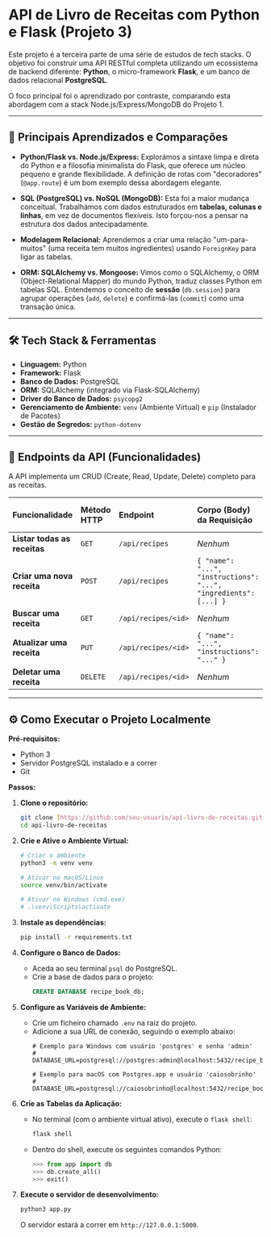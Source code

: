 # API de Livro de Receitas com Python e Flask (Projeto 3)

Este projeto é a terceira parte de uma série de estudos de tech stacks. O objetivo foi construir uma API RESTful completa utilizando um ecossistema de backend diferente: **Python**, o micro-framework **Flask**, e um banco de dados relacional **PostgreSQL**.

O foco principal foi o aprendizado por contraste, comparando esta abordagem com a stack Node.js/Express/MongoDB do Projeto 1.

---

## 🧠 Principais Aprendizados e Comparações

* **Python/Flask vs. Node.js/Express:** Explorámos a sintaxe limpa e direta do Python e a filosofia minimalista do Flask, que oferece um núcleo pequeno e grande flexibilidade. A definição de rotas com "decoradores" (`@app.route`) é um bom exemplo dessa abordagem elegante.

* **SQL (PostgreSQL) vs. NoSQL (MongoDB):** Esta foi a maior mudança conceitual. Trabalhámos com dados estruturados em **tabelas, colunas e linhas**, em vez de documentos flexíveis. Isto forçou-nos a pensar na estrutura dos dados antecipadamente.

* **Modelagem Relacional:** Aprendemos a criar uma relação "um-para-muitos" (uma receita tem muitos ingredientes) usando `ForeignKey` para ligar as tabelas.

* **ORM: SQLAlchemy vs. Mongoose:** Vimos como o SQLAlchemy, o ORM (Object-Relational Mapper) do mundo Python, traduz classes Python em tabelas SQL. Entendemos o conceito de **sessão** (`db.session`) para agrupar operações (`add`, `delete`) e confirmá-las (`commit`) como uma transação única.

---

## 🛠️ Tech Stack & Ferramentas

* **Linguagem:** Python
* **Framework:** Flask
* **Banco de Dados:** PostgreSQL
* **ORM:** SQLAlchemy (integrado via Flask-SQLAlchemy)
* **Driver do Banco de Dados:** `psycopg2`
* **Gerenciamento de Ambiente:** `venv` (Ambiente Virtual) e `pip` (Instalador de Pacotes)
* **Gestão de Segredos:** `python-dotenv`

---

## 🚀 Endpoints da API (Funcionalidades)

A API implementa um CRUD (Create, Read, Update, Delete) completo para as receitas.

| Funcionalidade | Método HTTP | Endpoint | Corpo (Body) da Requisição | Resposta de Sucesso |
| :--- | :--- | :--- | :--- | :--- |
| **Listar todas as receitas** | `GET` | `/api/recipes` | *Nenhum* | `200 OK` |
| **Criar uma nova receita** | `POST` | `/api/recipes` | `{ "name": "...", "instructions": "...", "ingredients": [...] }` | `201 Created` |
| **Buscar uma receita** | `GET` | `/api/recipes/<id>` | *Nenhum* | `200 OK` |
| **Atualizar uma receita** | `PUT` | `/api/recipes/<id>` | `{ "name": "...", "instructions": "..." }` | `200 OK` |
| **Deletar uma receita** | `DELETE` | `/api/recipes/<id>` | *Nenhum* | `200 OK` |

---

## ⚙️ Como Executar o Projeto Localmente

**Pré-requisitos:**
* Python 3
* Servidor PostgreSQL instalado e a correr
* Git

**Passos:**

1.  **Clone o repositório:**
    ```bash
    git clone [https://github.com/seu-usuario/api-livro-de-receitas.git](https://github.com/seu-usuario/api-livro-de-receitas.git)
    cd api-livro-de-receitas
    ```

2.  **Crie e Ative o Ambiente Virtual:**
    ```bash
    # Criar o ambiente
    python3 -m venv venv

    # Ativar no macOS/Linux
    source venv/bin/activate

    # Ativar no Windows (cmd.exe)
    # .\venv\Scripts\activate
    ```

3.  **Instale as dependências:**
    ```bash
    pip install -r requirements.txt
    ```

4.  **Configure o Banco de Dados:**
    * Aceda ao seu terminal `psql` do PostgreSQL.
    * Crie a base de dados para o projeto:
        ```sql
        CREATE DATABASE recipe_book_db;
        ```

5.  **Configure as Variáveis de Ambiente:**
    * Crie um ficheiro chamado `.env` na raiz do projeto.
    * Adicione a sua URL de conexão, seguindo o exemplo abaixo:
        ```env
        # Exemplo para Windows com usuário 'postgres' e senha 'admin'
        # DATABASE_URL=postgresql://postgres:admin@localhost:5432/recipe_book_db

        # Exemplo para macOS com Postgres.app e usuário 'caiosobrinho'
        # DATABASE_URL=postgresql://caiosobrinho@localhost:5432/recipe_book_db
        ```

6.  **Crie as Tabelas da Aplicação:**
    * No terminal (com o ambiente virtual ativo), execute o `flask shell`:
        ```bash
        flask shell
        ```
    * Dentro do shell, execute os seguintes comandos Python:
        ```python
        >>> from app import db
        >>> db.create_all()
        >>> exit()
        ```

7.  **Execute o servidor de desenvolvimento:**
    ```bash
    python3 app.py
    ```
    O servidor estará a correr em `http://127.0.0.1:5000`.
